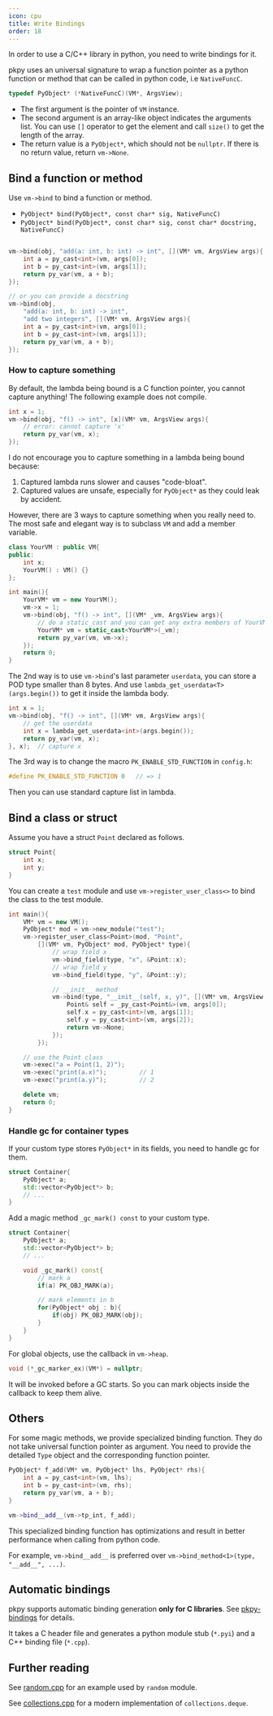 ```yaml
---
icon: cpu
title: Write Bindings
order: 18
---
```


In order to use a C/C++ library in python, you need to write bindings for it.

pkpy uses an universal signature to wrap a function pointer as a python function or method that can be called in python code, i.e `NativeFuncC`.

```cpp
typedef PyObject* (*NativeFuncC)(VM*, ArgsView);
```
+ The first argument is the pointer of `VM` instance.
+ The second argument is an array-like object indicates the arguments list. You can use `[]` operator to get the element and call `size()` to get the length of the array.
+ The return value is a `PyObject*`, which should not be `nullptr`. If there is no return value, return `vm->None`.

## Bind a function or method

Use `vm->bind` to bind a function or method.

+ `PyObject* bind(PyObject*, const char* sig, NativeFuncC)`
+ `PyObject* bind(PyObject*, const char* sig, const char* docstring, NativeFuncC)`

```cpp

vm->bind(obj, "add(a: int, b: int) -> int", [](VM* vm, ArgsView args){
    int a = py_cast<int>(vm, args[0]);
    int b = py_cast<int>(vm, args[1]);
    return py_var(vm, a + b);
});

// or you can provide a docstring
vm->bind(obj,
    "add(a: int, b: int) -> int",
    "add two integers", [](VM* vm, ArgsView args){
    int a = py_cast<int>(vm, args[0]);
    int b = py_cast<int>(vm, args[1]);
    return py_var(vm, a + b);
});
```

### How to capture something

By default, the lambda being bound is a C function pointer,
you cannot capture anything! The following example does not compile.

```cpp
int x = 1;
vm->bind(obj, "f() -> int", [x](VM* vm, ArgsView args){
    // error: cannot capture 'x'
    return py_var(vm, x);
});
```

I do not encourage you to capture something in a lambda being bound
because:
1. Captured lambda runs slower and causes "code-bloat".
2. Captured values are unsafe, especially for `PyObject*` as they could leak by accident.

However, there are 3 ways to capture something when you really need to.
The most safe and elegant way is to subclass `VM` and add a member variable.

```cpp
class YourVM : public VM{
public:
    int x;
    YourVM() : VM() {}
};

int main(){
    YourVM* vm = new YourVM();
    vm->x = 1;
    vm->bind(obj, "f() -> int", [](VM* _vm, ArgsView args){
        // do a static_cast and you can get any extra members of YourVM
        YourVM* vm = static_cast<YourVM*>(_vm);
        return py_var(vm, vm->x);
    });
    return 0;
}
```

The 2nd way is to use `vm->bind`'s last parameter `userdata`, you can store a POD type smaller than 8 bytes.
And use `lambda_get_userdata<T>(args.begin())` to get it inside the lambda body.

```cpp
int x = 1;
vm->bind(obj, "f() -> int", [](VM* vm, ArgsView args){
    // get the userdata
    int x = lambda_get_userdata<int>(args.begin());
    return py_var(vm, x);
}, x);  // capture x
```

The 3rd way is to change the macro `PK_ENABLE_STD_FUNCTION` in `config.h`:
```cpp
#define PK_ENABLE_STD_FUNCTION 0   // => 1
```

Then you can use standard capture list in lambda.

## Bind a class or struct

Assume you have a struct `Point` declared as follows.

```cpp
struct Point{
    int x;
    int y;
}
```

You can create a `test` module and use `vm->register_user_class<>` to bind the class to the test module.

```cpp
int main(){
    VM* vm = new VM();
    PyObject* mod = vm->new_module("test");
    vm->register_user_class<Point>(mod, "Point",
        [](VM* vm, PyObject* mod, PyObject* type){
            // wrap field x
            vm->bind_field(type, "x", &Point::x);
            // wrap field y
            vm->bind_field(type, "y", &Point::y);

            // __init__ method
            vm->bind(type, "__init__(self, x, y)", [](VM* vm, ArgsView args){
                Point& self = _py_cast<Point&>(vm, args[0]);
                self.x = py_cast<int>(vm, args[1]);
                self.y = py_cast<int>(vm, args[2]);
                return vm->None;
            });
        });

    // use the Point class
    vm->exec("a = Point(1, 2)");
    vm->exec("print(a.x)");         // 1
    vm->exec("print(a.y)");         // 2

    delete vm;
    return 0;
}
```

### Handle gc for container types

If your custom type stores `PyObject*` in its fields, you need to handle gc for them.

```cpp
struct Container{
    PyObject* a;
    std::vector<PyObject*> b;
    // ...
}
```

Add a magic method `_gc_mark() const` to your custom type.

```cpp
struct Container{
    PyObject* a;
    std::vector<PyObject*> b;
    // ...

    void _gc_mark() const{
        // mark a
        if(a) PK_OBJ_MARK(a);

        // mark elements in b
        for(PyObject* obj : b){
            if(obj) PK_OBJ_MARK(obj);
        }
    }
}
```

For global objects, use the callback in `vm->heap`.
```cpp
void (*_gc_marker_ex)(VM*) = nullptr;
```
It will be invoked before a GC starts. So you can mark objects inside the callback to keep them alive.

## Others

For some magic methods, we provide specialized binding function.
They do not take universal function pointer as argument.
You need to provide the detailed `Type` object and the corresponding function pointer.

```cpp
PyObject* f_add(VM* vm, PyObject* lhs, PyObject* rhs){
    int a = py_cast<int>(vm, lhs);
    int b = py_cast<int>(vm, rhs);
    return py_var(vm, a + b);
}

vm->bind__add__(vm->tp_int, f_add);
```

This specialized binding function has optimizations and result in better performance when calling from python code.

For example, `vm->bind__add__` is preferred over `vm->bind_method<1>(type, "__add__", ...)`.


## Automatic bindings

pkpy supports automatic binding generation **only for C libraries**.
See [pkpy-bindings](https://github.com/blueloveTH/pkpy-bindings) for details.

It takes a C header file and generates a python module stub (`*.pyi`) and a C++ binding file (`*.cpp`).


## Further reading

See [random.cpp](https://github.com/pocketpy/pocketpy/blob/main/src/random.cpp) for an example used by `random` module.

See [collections.cpp](https://github.com/pocketpy/pocketpy/blob/main/src/collections.cpp) for a modern implementation of `collections.deque`.